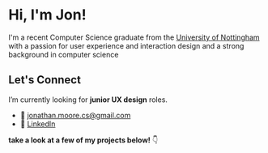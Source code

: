 # Hi, I'm Jon!

I'm a recent Computer Science graduate from the [University of Nottingham](https://cs.nott.ac.uk) with a passion for user experience and interaction design and a strong background in computer science


## Let's Connect

I’m currently looking for **junior UX design** roles.

- 📧 jonathan.moore.cs@gmail.com
- 💼 [LinkedIn](https://www.linkedin.com/in/jonathan-moore-2b66a8290/)

**take a look at a few of my projects below!** 👇



